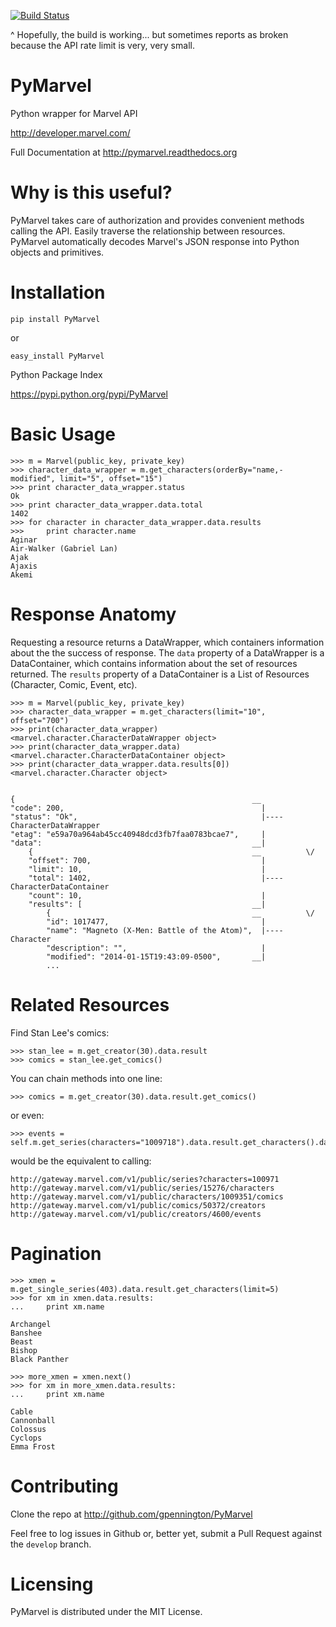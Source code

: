 [![Build Status](https://travis-ci.org/gpennington/PyMarvel.png?branch=master)](https://travis-ci.org/gpennington/PyMarvel)

^ Hopefully, the build is working... but sometimes reports as broken because the API rate limit is very, very small.

PyMarvel
========

Python wrapper for Marvel API

http://developer.marvel.com/

Full Documentation at http://pymarvel.readthedocs.org

Why is this useful?
===================

PyMarvel takes care of authorization and provides convenient methods calling the API. Easily traverse the relationship between resources. PyMarvel automatically decodes Marvel's JSON response into Python objects and primitives.

Installation
============

    pip install PyMarvel

or

    easy_install PyMarvel

Python Package Index

https://pypi.python.org/pypi/PyMarvel


Basic Usage
===========

    >>> m = Marvel(public_key, private_key)
    >>> character_data_wrapper = m.get_characters(orderBy="name,-modified", limit="5", offset="15")
    >>> print character_data_wrapper.status
    Ok
    >>> print character_data_wrapper.data.total
    1402
    >>> for character in character_data_wrapper.data.results
    >>>     print character.name
    Aginar
    Air-Walker (Gabriel Lan)
    Ajak
    Ajaxis
    Akemi


Response Anatomy
================

Requesting a resource returns a DataWrapper, which containers information about the the success of response. The ``data`` property of a DataWrapper is a DataContainer, which contains information about the set of resources returned.  The ``results`` property of a DataContainer is a List of Resources (Character, Comic, Event, etc).

    >>> m = Marvel(public_key, private_key)
    >>> character_data_wrapper = m.get_characters(limit="10", offset="700")
    >>> print(character_data_wrapper)
    <marvel.character.CharacterDataWrapper object>
    >>> print(character_data_wrapper.data)
    <marvel.character.CharacterDataContainer object>
    >>> print(character_data_wrapper.data.results[0])
    <marvel.character.Character object>


    {                                                     __ 
    "code": 200,                                            |
    "status": "Ok",                                         |---- CharacterDataWrapper
    "etag": "e59a70a964ab45cc40948dcd3fb7faa0783bcae7",     |
    "data":                                               __|
        {                                                 __          \/
        "offset": 700,                                      |
        "limit": 10,                                        |
        "total": 1402,                                      |---- CharacterDataContainer
        "count": 10,                                        |
        "results": [                                      __|
            {                                             __          \/
            "id": 1017477,                                  |
            "name": "Magneto (X-Men: Battle of the Atom)",  |---- Character
            "description": "",                              |
            "modified": "2014-01-15T19:43:09-0500",       __|
            ...

Related Resources
===============

Find Stan Lee's comics:

    >>> stan_lee = m.get_creator(30).data.result
    >>> comics = stan_lee.get_comics()
    

You can chain methods into one line:

    >>> comics = m.get_creator(30).data.result.get_comics()

or even:

    >>> events = self.m.get_series(characters="1009718").data.result.get_characters().data.result.get_comics().data.result.get_creators().data.result.get_events()

would be the equivalent to calling:

    http://gateway.marvel.com/v1/public/series?characters=100971
    http://gateway.marvel.com/v1/public/series/15276/characters
    http://gateway.marvel.com/v1/public/characters/1009351/comics
    http://gateway.marvel.com/v1/public/comics/50372/creators
    http://gateway.marvel.com/v1/public/creators/4600/events
    

Pagination
==========

    >>> xmen = m.get_single_series(403).data.result.get_characters(limit=5)
    >>> for xm in xmen.data.results:
    ...     print xm.name
    
    Archangel
    Banshee
    Beast
    Bishop
    Black Panther
    
    >>> more_xmen = xmen.next()
    >>> for xm in more_xmen.data.results:
    ...     print xm.name
    
    Cable
    Cannonball
    Colossus
    Cyclops
    Emma Frost
    

Contributing
============

Clone the repo at http://github.com/gpennington/PyMarvel

Feel free to log issues in Github or, better yet, submit a Pull Request against the ``develop`` branch.

Licensing
=========

PyMarvel is distributed under the MIT License.
